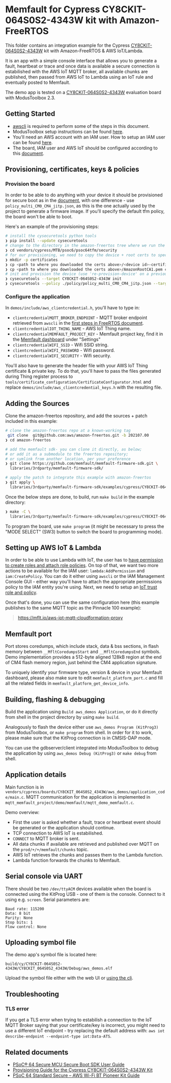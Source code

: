 # Memfault for Cypress CY8CKIT-064S0S2-4343W kit with Amazon-FreeRTOS

This folder contains an integration example for the Cypress
[CY8CKIT-064S0S2-4343W](https://www.cypress.com/documentation/development-kitsboards/psoc-64-standard-secure-aws-wi-fi-bt-pioneer-kit-cy8ckit)
kit with Amazon-FreeRTOS & AWS IoT/Lambda.

It is an app with a simple console interface that allows you to generate a
fault, heartbeat or trace and once data is available a secure connection is
estabilished with the AWS IoT MQTT broker, all available chunks are published,
then passed from AWS IoT to Lambda using an IoT rule and eventually posted to
Memfault.

The demo app is tested on a
[CY8CKIT-064S0S2-4343W](https://www.cypress.com/documentation/development-kitsboards/psoc-64-standard-secure-aws-wi-fi-bt-pioneer-kit-cy8ckit)
evaluation board with ModusToolbox 2.3.

## Getting Started

- [awscli](https://docs.aws.amazon.com/cli/latest/userguide/install-cliv2.html)
  is required to perform some of the steps in this document.
- ModusToolbox setup instructions can be found
  [here](https://docs.aws.amazon.com/freertos/latest/userguide/getting_started_cypress_psoc64.html).
- You'll need an AWS account with an IAM user. How to setup an IAM user can be
  found
  [here](https://docs.aws.amazon.com/IAM/latest/UserGuide/id_users_create.html).
- The board, IAM user and AWS IoT should be configured according to this
  [document](https://docs.aws.amazon.com/freertos/latest/userguide/freertos-prereqs.html).

## Provisioning, certificates, keys & policies

### Provision the board

In order to be able to do anything with your device it should be provisioned for
secure boot as in the [document](https://community.cypress.com/docs/DOC-20043),
with one difference - use `policy_multi_CM0_CM4_jitp.json`, as this is the one
actually used by the project to generate a firmware image. If you'll specify the
default tfm policy, the board won't be able to boot.

Here's an example of the provisioning steps:

```bash
# install the cysecuretools python tools
❯ pip install --update cysecuretools
# change to the directory in the amazon-freertos tree where we run the provisioning
❯ cd vendors/cypress/MTB/psoc6/psoc64tfm/security
# for our provisioning, we need to copy the device + root certs to specific locations
❯ mkdir -p certificates
❯ cp <path to where you downloaded the certs above>/<device id>-certificate.pem.crt certificates/device_cert.pem
❯ cp <path to where you downloaded the certs above>/AmazonRootCA1.pem certificates/rootCA.pem
# init and provision the device (use 're-provision-device' on a previously provisioned board)
❯ cysecuretools --target CY8CKIT-064S0S2-4343W init
❯ cysecuretools --policy ./policy/policy_multi_CM0_CM4_jitp.json --target CY8CKIT-064S0S2-4343W provision-device
```

### Configure the application

In `demos/include/aws_clientcredential.h`, you'll have to type in:

- `clientcredentialMQTT_BROKER_ENDPOINT` - MQTT broker endpoint retrieved from
  `awscli` in the
  [first steps in FreeRTOS document](https://docs.aws.amazon.com/freertos/latest/userguide/freertos-prereqs.html).
- `clientcredentialIOT_THING_NAME` - AWS IoT Thing name.
- `clientcredentialMEMFAULT_PROJECT_KEY` - Memfault project key, find it in the
  [Memfault dashboard](https://app.memfault.com) under "Settings"
- `clientcredentialWIFI_SSID` - Wifi SSID string.
- `clientcredentialWIFI_PASSWORD` - Wifi password.
- `clientcredentialWIFI_SECURITY` - Wifi security.

You'll also have to generate the header file with your AWS IoT Thing certificate
& private key. To do that, you'll have to pass the files generated during Thing
register process to
`tools/certificate_configuration/CertificateConfigurator.html` and replace
`demos/include/aws_clientcredential_keys.h` with the resulting file.

## Adding the Sources

Clone the amazon-freertos repository, and add the sources + patch included in
this example:

```bash
# clone the amazon-freertos repo at a known-working tag
 git clone  git@github.com:aws/amazon-freertos.git -b 202107.00
❯ cd amazon-freertos

# add the memfault sdk- you can clone it directly, as below;
# or add it as a submodule to the freertos repository;
# or symlink from another location, per your preference
❯ git clone https://github.com/memfault/memfault-firmware-sdk.git \
  libraries/3rdparty/memfault-firmware-sdk/

# apply the patch to integrate this example with amazon-freertos
❯ git apply \
  libraries/3rdparty/memfault-firmware-sdk/examples/cypress/CY8CKIT-064S0S2-4343W/amazon-freertos.patch
```

Once the below steps are done, to build, run `make build` in the example
directory:

```bash
❯ make -C \
  libraries/3rdparty/memfault-firmware-sdk/examples/cypress/CY8CKIT-064S0S2-4343W/ build
```

To program the board, use `make program` (it might be necessary to press the
"MODE SELECT" (SW3) button to switch the board to programming mode).

## Setting up AWS IoT & Lambda

In order to be able to use Lambda with IoT, the user has to
[have permission to create roles and attach role policies](https://docs.aws.amazon.com/IAM/latest/UserGuide/id_roles_create_for-service.html).
On top of that, we want two more actions to be available for the IAM user:
`lambda:AddPermission` and `iam:CreatePolicy`. You can do it either using
`awscli` or the IAM Management Console GUI - either way you'll have to attach
the appropriate permissions policy to the IAM entity you're using. Next, we need
to setup an
[IoT trust role and policy](https://docs.aws.amazon.com/iot/latest/developerguide/iot-create-role.html).

Once that's done, you can use the same configuration here (this example
publishes to the same MQTT topic as the Pinnacle 100 example):

> https://mflt.io/aws-iot-mqtt-cloudformation-proxy

## Memfault port

Port stores coredumps, which include stack, data & bss sections, in flash memory
between `__MfltCoredumpsStart` and `__MfltCoredumpsEnd` symbols. Demo
implementation provides a 512-byte aligned 128kB region at the end of CM4 flash
memory region, just behind the CM4 application signature.

To uniquely identify your firmware type, version & device in your Memfault
dashboard, please also make sure to edit `memfault_platform_port.c` and fill all
the related fields in `memfault_platform_get_device_info`.

## Building, flashing & debugging

Build the application using `Build aws_demos Application`, or do it directly
from shell in the project directory by using `make build`.

Analogously to flash the device either use `aws_demos Program (KitProg3)` from
ModusToolbox, or `make program` from shell. In order for it to work, please make
sure that the KitProg connection is in CMSIS-DAP mode.

You can use the gdbserver/client integrated into ModusToolbox to debug the
application by using `aws_demos Debug (KitProg3)` or `make debug` from shell.

## Application details

Main function is in
`vendors/cypress/boards/CY8CKIT_064S0S2_4343W/aws_demos/application_code/main.c`.
MQTT communication for the application is implemented in
`mqtt_memfault_project/demo/memfault/mqtt_demo_memfault.c`.

Demo overview:

- First the user is asked whether a fault, trace or heartbeat event should be
  generated or the application should continue.
- TCP connection to AWS IoT is estabilished.
- `CONNECT` to MQTT broker is sent.
- All data chunks if available are retrieved and published over MQTT on the
  `prod/+/+/memfault/chunks` topic.
- AWS IoT retrieves the chunks and passes them to the Lambda function.
- Lambda function forwards the chunks to Memfault.

## Serial console via UART

There should be two `/dev/ttyACM` devices available when the board is connected
using the KitProg USB - one of them is the console. Connect to it using e.g.
`screen`. Serial parameters are:

```
Baud rate: 115200
Data: 8 bit
Parity: None
Stop bits: 1
Flow control: None
```

## Uploading symbol file

The demo app's symbol file is located here:

```
build/cy/CY8CKIT-064S0S2-4343W/CY8CKIT_064S0S2_4343W/Debug/aws_demos.elf
```

Upload the symbol file either with the web UI or
[using the cli](https://mflt.io/symbol-file-build-ids/).

## Troubleshooting

### TLS error

If you get a TLS error when trying to estabilish a connection to the IoT MQTT
Broker saying that your certificate/key is incorrect, you might need to use a
different IoT endpoint - try replacing the default address with:
`aws iot describe-endpoint --endpoint-type iot:Data-ATS`.

## Related documents

- [PSoC® 64 Secure MCU Secure Boot SDK User Guide](https://www.cypress.com/documentation/software-and-drivers/psoc-64-secure-mcu-secure-boot-sdk-user-guide)
- [Provisioning Guide for the Cypress CY8CKIT-064S0S2-4343W Kit](https://community.cypress.com/t5/Resource-Library/Provisioning-Guide-for-the-Cypress-CY8CKIT-064S0S2-4343W-Kit/ta-p/252469)
- [PSoC 64 Standard Secure – AWS Wi-Fi BT Pioneer Kit Guide](https://www.cypress.com/file/509676/download)
